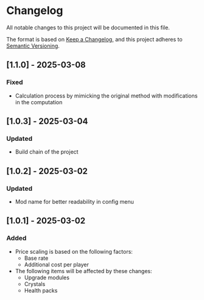 # Changelog

All notable changes to this project will be documented in this file.

The format is based on [Keep a Changelog](https://keepachangelog.com/en/1.1.0/),
and this project adheres to [Semantic Versioning](https://semver.org/spec/v2.0.0.html).

## [1.1.0] - 2025-03-08

### Fixed

- Calculation process by mimicking the original method with modifications in the computation

## [1.0.3] - 2025-03-04

### Updated

- Build chain of the project

## [1.0.2] - 2025-03-02

### Updated

- Mod name for better readability in config menu

## [1.0.1] - 2025-03-02

### Added

- Price scaling is based on the following factors:
    - Base rate
    - Additional cost per player
- The following items will be affected by these changes:
    - Upgrade modules
    - Crystals
    - Health packs